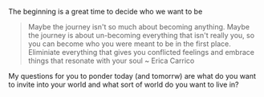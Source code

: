 The beginning is a great time to decide who we want to be

>Maybe the journey isn't so much about becoming anything. Maybe the journey is about un-becoming everything that isn't really you, so you can become who you were meant to be in the first place. Eliminiate everything that gives you conflicted feelings and embrace things that resonate with your soul ~ Erica Carrico

My questions for you to ponder today (and tomorrw) are what do you want to invite into your world and what sort of world do you want to live in?